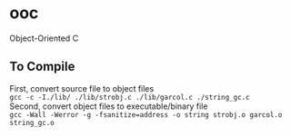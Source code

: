 # ooc
Object-Oriented C   
## To Compile   
First, convert source file to object files     
`gcc -c -I./lib/ ./lib/strobj.c ./lib/garcol.c ./string_gc.c`   
Second, convert object files to executable/binary file     
`gcc -Wall -Werror -g -fsanitize=address -o string strobj.o garcol.o string_gc.o`
